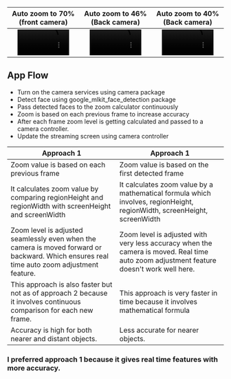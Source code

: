 




Auto zoom to 70% (front camera) | Auto zoom to 46% (Back camera) | Auto zoom to 40% (Back camera)
:-: | :-: | :-: |
<video src='https://user-images.githubusercontent.com/90468365/225999133-33abfd7f-7de3-4995-a9ce-0992335b8c13.mp4 ' width=120/> | <video src='https://user-images.githubusercontent.com/90468365/225999216-601ed255-a547-4e11-95c6-e1261ce68e44.mp4' width=120/> | <video src='https://user-images.githubusercontent.com/90468365/225999351-f1daa75e-fb5c-498d-8de8-0857de8a918b.mp4' width=120/>




## App Flow
- Turn on the camera services using camera package
- Detect face using google_mlkit_face_detection package
- Pass detected faces to the zoom calculator continuously
- Zoom is based on each previous frame to increase accuracy
- After each frame zoom level is getting calculated and passed to a camera controller.
- Update the streaming screen using camera controller

| Approach 1 | Approach 1 |
| --- | --- |
| Zoom value is based on each previous frame | Zoom value is based on the first detected frame |
| It calculates zoom value by comparing regionHeight and regionWidth with screenHeight and screenWidth | It calculates zoom value by a mathematical formula which involves, regionHeight, regionWidth, screenHeight, screenWidth |
| Zoom level is adjusted seamlessly even when the camera is moved forward or backward. Which ensures real time auto zoom adjustment feature. | Zoom level is adjusted with very less accuracy when the camera is moved. Real time auto zoom adjustment feature doesn't work well here. |
| This approach is also faster but not as of approach 2 because it involves continuous comparison for each new frame. | This approach is very faster in time because it involves mathematical formula |
| Accuracy is high for both nearer and distant objects. | Less accurate for nearer objects. |

### I preferred approach 1 because it gives real time features with more accuracy.




